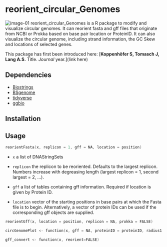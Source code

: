 # reorient_circular_Genomes
![image-01](https://user-images.githubusercontent.com/51213363/89195191-f9b3db00-d582-11ea-9638-7cbf209d9162.png)
reorient_circular_Genomes is a R package to modify and visualize circular genomes. It can reorient fasta and gff files that originate from NCBI or Prokka based on base pair location or ProteinID. It can also visualize the circular genome, including strand information, the GC Skew and locations of selected genes.

This package has first been introduced here:
[**Koppenhöfer S, Tomasch J, Lang A.S.** Title. *Journal* year.](link here)

## Dependencies
- [Biostrings](https://bioconductor.org/packages/release/bioc/html/Biostrings.html)
- [BSgenome](http://bioconductor.org/packages/release/bioc/html/BSgenome.html)
- [tidyverse](https://www.tidyverse.org/)
- [ggbio](http://www.bioconductor.org/packages/release/bioc/html/ggbio.html/)


## Installation

## Usage
``` C
reorientFasta(x, replicon = 1, gff = NA, location = position)
```
* `x` a list of DNAStringSets

* `replicon` the replicon to be reoriented. Defaults to the largest replicon. Numbers increase with degreasing length (largest replicon = 1, second largest = 2, ...).

* `gff`	a list of tables containing gff information. Required if location is given by Protein ID.

* `location` vector of the starting positions in base pairs at which the Fasta file is to begin. Alternatively, a vector of protein IDs can be used if the corresponding gff objects are supplied.


``` C
reorientGff(x, location = position, replicon = NA, prokka = FALSE)
```

``` C
circGenomePlot <- function(x, gff = NA, proteinID = proteinID, radius1 = 10, radius2 = 12, radius3 = 13, radius4 = 14, radius5 = 15)
```

``` C
gff_convert <- function(x, reorient=FALSE)
```
